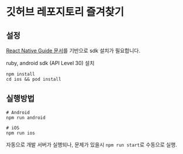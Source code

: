 # 깃허브 레포지토리 즐겨찾기

## 설정

[React Native Guide 문서](https://reactnative.dev/docs/environment-setup)를 기반으로 sdk 설치가 필요합니다.

ruby, android sdk (API Level 30) 설치

```shell
npm install
cd ios && pod install
```

## 실행방법

```shell
# Android
npm run android

# iOS
npm run ios
```

자동으로 개발 서버가 실행되나, 문제가 있을시 `npm run start`로 수동으로 실행.
